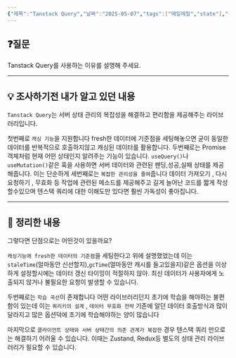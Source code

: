 ```yaml
---
{"제목":"Tanstack Query","날짜":"2025-05-07","tags":["매일메일","state"],"dg-publish":true,"permalink":"/매일메일/25년5월/Tanstack Query/","dgPassFrontmatter":true,"created":"2025-05-07T11:43:25.189+09:00","updated":"2025-05-07T12:08:26.791+09:00"}
---
```


## ❓질문

Tanstack Query를 사용하는 이유를 설명해 주세요.

---
## 💡 조사하기전 내가 알고 있던 내용

`Tanstack Query`는 서버 상태 관리의 복잡성을 해결하고 편리함을 제공해주는 라이브러리입니다.

첫번째로 `캐싱 기능`을 지원합니다 fresh한 데이터에 기준점을 세팅해놓으면 굳이 동일한 데이터를 반복적으로 호출하지않고 캐싱된 데이터를 활용합니다.
두번째로는 Promise 객체처럼 현재 어떤 상태인지 알려주는 기능이 있습니다. `useQuery()`나 `useMutation()`같은 훅을 사용하면 서버 데이터와 관련된 펜딩,성공,실패 상태를 제공해줍니다.
이는 단순하게 
세번째로는 `복잡한 관리성을 줄여`줍니다 데이터 가져오기 , 다시 요청하기 , 무효화 등 작업에 관련된 메소드를 제공해주고 길게 늘어난 코드를 짧게 작성할수있으며 텐스택 쿼리에 대한 이해도만 있다면 훨씬 가독성이 좋아집니다.

---
## 🏫 정리한 내용

그렇다면 단점으로는 어떤것이 있을까요? 

`캐싱기능에 fresh한 데이터의 기준점`을 세팅한다고 위에 설명했었는데 이는 `staleTime`(얼마동안 신선할지),`gcTime`(얼마동안 캐시를 들고있을지)같은 옵션을 이상하게 설정할시에는 데이터 갱신 타이밍이 적절하지 않아. 최신 데이터가 사용자에게 노출되지 않거나 불필요한 요청이 발생할 수 있습니다.

두번째로는 `학습 곡선`이 존재합니다 어떤 라이브러리던지 초기에 학습을 해야하는 불편함이 있는데 이는 `쿼리키의 설계` , `데이터 무효화 전략` 기존에 알던 데이터 호출방식과 많이 달라지고 많은 옵션덕에 초기에 학습해야하는 양이 많습니다

마지막으로 `클라이언트 상태와 서버 상태간의 의존 관계가 복잡한` 경우 텐스택 쿼리 만으로는 해결하기 어려울 수 있습니다. 이때는 Zustand, Redux등 별도의 상태 관리 라이브러리가 필요할 수 있습니다.